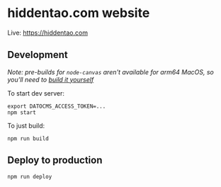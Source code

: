 # hiddentao.com website

Live: https://hiddentao.com

## Development

_Note: pre-builds for `node-canvas` aren't available for arm64 MacOS, so you'll need to [build it yourself](https://github.com/Automattic/node-canvas/wiki/Installation%3A-Mac-OS-X)_

To start dev server:

```shell
export DATOCMS_ACCESS_TOKEN=...
npm start
```

To just build:

```shell
npm run build
```

## Deploy to production

```shell
npm run deploy
```
